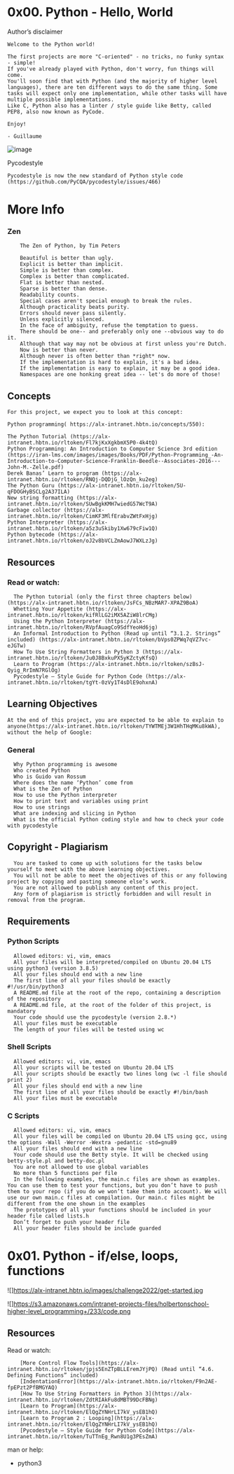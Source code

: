 # 0x00. Python - Hello, World

Author’s disclaimer

    Welcome to the Python world!

    The first projects are more "C-oriented" - no tricks, no funky syntax - simple!
    If you've already played with Python, don't worry, fun things will come.
    You'll soon find that with Python (and the majority of higher level languages), there are ten different ways to do the same thing. Some tasks will expect only one implementation, while other tasks will have multiple possible implementations.
    Like C, Python also has a linter / style guide like Betty, called PEP8, also now known as PyCode.

    Enjoy!

    - Guillaume

![image](https://user-images.githubusercontent.com/111166573/204587568-13b13fed-d906-44d6-9948-11660079374a.png)


Pycodestyle

    Pycodestyle is now the new standard of Python style code (https://github.com/PyCQA/pycodestyle/issues/466)
        

# More Info
### Zen
        The Zen of Python, by Tim Peters

        Beautiful is better than ugly.
        Explicit is better than implicit.
        Simple is better than complex.
        Complex is better than complicated.
        Flat is better than nested.
        Sparse is better than dense.
        Readability counts.
        Special cases aren't special enough to break the rules.
        Although practicality beats purity.
        Errors should never pass silently.
        Unless explicitly silenced.
        In the face of ambiguity, refuse the temptation to guess.
        There should be one-- and preferably only one --obvious way to do it.
        Although that way may not be obvious at first unless you're Dutch.
        Now is better than never.
        Although never is often better than *right* now.
        If the implementation is hard to explain, it's a bad idea.
        If the implementation is easy to explain, it may be a good idea.
        Namespaces are one honking great idea -- let's do more of those!


## Concepts

    For this project, we expect you to look at this concept:

    Python programming( https://alx-intranet.hbtn.io/concepts/550):
    
    The Python Tutorial (https://alx-intranet.hbtn.io/rltoken/Fl7kjKxXgkbmX5P0-4k4tQ)
    Python Programming: An Introduction to Computer Science 3rd edition (https://iran-lms.com/images/images/Books/PDF/Python-Programming_-An-Introduction-to-Computer-Science-Franklin-Beedle--Associates-2016---John-M.-Zelle.pdf)
    Derek Banas’ Learn to program (https://alx-intranet.hbtn.io/rltoken/RNQj-DQDjG_lOzQn_ku2eg)
    The Python Guru (https://alx-intranet.hbtn.io/rltoken/5U-qFDOGHyBSCLg2A37ILA)
    New string formatting (https://alx-intranet.hbtn.io/rltoken/SUwBgkKMH7wiedG57WcT9A)
    Garbage collector (https://alx-intranet.hbtn.io/rltoken/CimKF3MlfErabvZWtFxHjg)
    Python Interpreter (https://alx-intranet.hbtn.io/rltoken/a5z3uSkiby1Xw679cFiw1Q)
    Python bytecode (https://alx-intranet.hbtn.io/rltoken/oJ2v8bVCLZmAowJ7WXLzJg)


## Resources
### Read or watch:

      The Python tutorial (only the first three chapters below) (https://alx-intranet.hbtn.io/rltoken/JsFCs_NBzMAR7-XPAZ9BoA)
      Whetting Your Appetite (https://alx-intranet.hbtn.io/rltoken/kifRlLG2iMX5AZiW8lrCMg)
      Using the Python Interpreter (https://alx-intranet.hbtn.io/rltoken/RVpfAuagCo9SdfYeoHd6jg)
      An Informal Introduction to Python (Read up until “3.1.2. Strings” included) (https://alx-intranet.hbtn.io/rltoken/bVps0ZPWq7qVZ7vc-eJGTw)
      How To Use String Formatters in Python 3 (https://alx-intranet.hbtn.io/rltoken/Ju0J8BxkuPX5yKZctyKfsQ)
      Learn to Program (https://alx-intranet.hbtn.io/rltoken/szBsJ-Qyig_RrImN7RGlOg)
      Pycodestyle – Style Guide for Python Code (https://alx-intranet.hbtn.io/rltoken/tgYt-0zVy1T4sDlE9ohxnA)


## Learning Objectives
    At the end of this project, you are expected to be able to explain to anyone(https://alx-intranet.hbtn.io/rltoken/TYWTMEj3W1HhTHqMKu8kWA), without the help of Google:

### General
      Why Python programming is awesome
      Who created Python
      Who is Guido van Rossum
      Where does the name ‘Python’ come from
      What is the Zen of Python
      How to use the Python interpreter
      How to print text and variables using print
      How to use strings
      What are indexing and slicing in Python
      What is the official Python coding style and how to check your code with pycodestyle
  
## Copyright - Plagiarism
      You are tasked to come up with solutions for the tasks below yourself to meet with the above learning objectives.
      You will not be able to meet the objectives of this or any following project by copying and pasting someone else’s work.
      You are not allowed to publish any content of this project.
      Any form of plagiarism is strictly forbidden and will result in removal from the program.

## Requirements
### Python Scripts
      Allowed editors: vi, vim, emacs
      All your files will be interpreted/compiled on Ubuntu 20.04 LTS using python3 (version 3.8.5)
      All your files should end with a new line
      The first line of all your files should be exactly #!/usr/bin/python3
      A README.md file at the root of the repo, containing a description of the repository
      A README.md file, at the root of the folder of this project, is mandatory
      Your code should use the pycodestyle (version 2.8.*)
      All your files must be executable
      The length of your files will be tested using wc

### Shell Scripts
      Allowed editors: vi, vim, emacs
      All your scripts will be tested on Ubuntu 20.04 LTS
      All your scripts should be exactly two lines long (wc -l file should print 2)
      All your files should end with a new line
      The first line of all your files should be exactly #!/bin/bash
      All your files must be executable

### C Scripts
      Allowed editors: vi, vim, emacs
      All your files will be compiled on Ubuntu 20.04 LTS using gcc, using the options -Wall -Werror -Wextra -pedantic -std=gnu89
      All your files should end with a new line
      Your code should use the Betty style. It will be checked using betty-style.pl and betty-doc.pl
      You are not allowed to use global variables
      No more than 5 functions per file
      In the following examples, the main.c files are shown as examples. You can use them to test your functions, but you don’t have to push them to your repo (if you do we won’t take them into account). We will use our own main.c files at compilation. Our main.c files might be different from the one shown in the examples
      The prototypes of all your functions should be included in your header file called lists.h
      Don’t forget to push your header file
      All your header files should be include guarded


# 0x01. Python - if/else, loops, functions
![]https://alx-intranet.hbtn.io/images/challenge2022/get-started.jpg

![]https://s3.amazonaws.com/intranet-projects-files/holbertonschool-higher-level_programming+/233/code.png

## Resources
 Read or watch:

        [More Control Flow Tools](https://alx-intranet.hbtn.io/rltoken/jpjs5EnZTpBLLEremJYjPQ) (Read until “4.6. Defining Functions” included)
        [IndentationError](https://alx-intranet.hbtn.io/rltoken/F9n2AE-fpEPzt2PfBMGYAQ)
        [How To Use String Formatters in Python 3](https://alx-intranet.hbtn.io/rltoken/ZdtRIAkFu8dMBT99DcFBNg)
        [Learn to Program](https://alx-intranet.hbtn.io/rltoken/ElQgZYNHrLI7kV_ysEB1hQ)
        [Learn to Program 2 : Looping](https://alx-intranet.hbtn.io/rltoken/ElQgZYNHrLI7kV_ysEB1hQ)
        [Pycodestyle – Style Guide for Python Code](https://alx-intranet.hbtn.io/rltoken/TuTTnEg_Rwn8U1g3PEsZmA)

man or help:
+ python3



